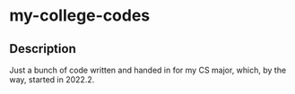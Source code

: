 # my-college-codes

## Description

Just a bunch of code written and handed in for my CS major, which, by the way, started in 2022.2.